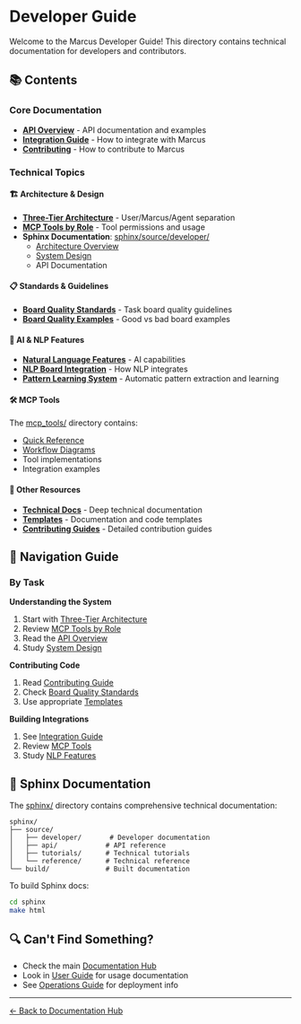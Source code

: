 # Developer Guide

Welcome to the Marcus Developer Guide! This directory contains technical documentation for developers and contributors.

## 📚 Contents

### Core Documentation
- [**API Overview**](api.md) - API documentation and examples
- [**Integration Guide**](INTEGRATION_GUIDE.md) - How to integrate with Marcus
- [**Contributing**](contributing.md) - How to contribute to Marcus

### Technical Topics

#### 🏗️ Architecture & Design
- [**Three-Tier Architecture**](architecture/three-tier-architecture.md) - User/Marcus/Agent separation
- [**MCP Tools by Role**](reference/mcp-tools-by-role.md) - Tool permissions and usage
- **Sphinx Documentation**: [sphinx/source/developer/](sphinx/source/developer/)
  - [Architecture Overview](sphinx/source/developer/architecture.md)
  - [System Design](sphinx/source/developer/system_design.md)
  - API Documentation

#### 📋 Standards & Guidelines
- [**Board Quality Standards**](BOARD_QUALITY_STANDARDS.md) - Task board quality guidelines
- [**Board Quality Examples**](BOARD_QUALITY_EXAMPLES.md) - Good vs bad board examples

#### 🤖 AI & NLP Features
- [**Natural Language Features**](NATURAL_LANGUAGE_AND_AI_FEATURES.md) - AI capabilities
- [**NLP Board Integration**](NLP_BOARD_INTEGRATION_SUMMARY.md) - How NLP integrates
- [**Pattern Learning System**](pattern-learning-system.md) - Automatic pattern extraction and learning

#### 🛠️ MCP Tools
The [mcp_tools/](mcp_tools/) directory contains:
- [Quick Reference](mcp_tools/mcp_tools_quick_reference.md)
- [Workflow Diagrams](mcp_tools/workflow_diagrams/)
- Tool implementations
- Integration examples

#### 📁 Other Resources
- [**Technical Docs**](technical/) - Deep technical documentation
- [**Templates**](templates/) - Documentation and code templates
- [**Contributing Guides**](contributing/) - Detailed contribution guides

## 🧭 Navigation Guide

### By Task

**Understanding the System**
1. Start with [Three-Tier Architecture](architecture/three-tier-architecture.md)
2. Review [MCP Tools by Role](reference/mcp-tools-by-role.md)
3. Read the [API Overview](api.md)
4. Study [System Design](sphinx/source/developer/system_design.md)

**Contributing Code**
1. Read [Contributing Guide](contributing.md)
2. Check [Board Quality Standards](BOARD_QUALITY_STANDARDS.md)
3. Use appropriate [Templates](templates/)

**Building Integrations**
1. See [Integration Guide](INTEGRATION_GUIDE.md)
2. Review [MCP Tools](mcp_tools/mcp_tools_quick_reference.md)
3. Study [NLP Features](NATURAL_LANGUAGE_AND_AI_FEATURES.md)

## 📖 Sphinx Documentation

The [sphinx/](sphinx/) directory contains comprehensive technical documentation:

```
sphinx/
├── source/
│   ├── developer/       # Developer documentation
│   ├── api/            # API reference
│   ├── tutorials/      # Technical tutorials
│   └── reference/      # Technical reference
└── build/              # Built documentation
```

To build Sphinx docs:
```bash
cd sphinx
make html
```

## 🔍 Can't Find Something?

- Check the main [Documentation Hub](../README.md)
- Look in [User Guide](../user-guide/) for usage documentation
- See [Operations Guide](../operations-guide/) for deployment info

---

[← Back to Documentation Hub](../README.md)
